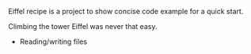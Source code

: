 Eiffel recipe is a project to show concise code example for a quick start. 

Climbing the tower Eiffel was never that easy.

* Reading/writing files
